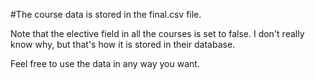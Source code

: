 #The course data is stored in the final.csv file.

Note that the elective field in all the courses is set to false. I don't really know why, but that's how it is stored in their database.

Feel free to use the data in any way you want.
